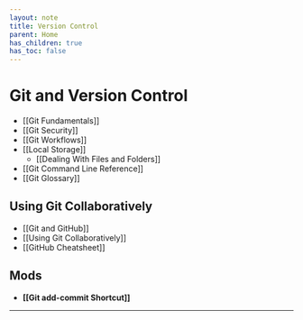 ```yaml
---
layout: note
title: Version Control
parent: Home
has_children: true
has_toc: false
---
```


# Git and Version Control

- [[Git Fundamentals]]
- [[Git Security]]
- [[Git Workflows]]
- [[Local Storage]]
  - [[Dealing With Files and Folders]]
- [[Git Command Line Reference]]
- [[Git Glossary]]

## Using Git Collaboratively

- [[Git and GitHub]]
- [[Using Git Collaboratively]]
- [[GitHub Cheatsheet]]

## Mods

- **[[Git add-commit Shortcut]]**

---
